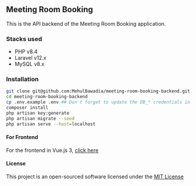 ## Meeting Room Booking

This is the API backend of the Meeting Room Booking application.

### Stacks used

-   PHP v8.4
-   Laravel v12.x
-   MySQL v8.x

### Installation

```bash
git clone git@github.com:MehulBawadia/meeting-room-booking-backend.git
cd meeting-room-booking-backend
cp .env.example .env ## Don't forget to update the DB_* credentials in the .env file
composer install
php artisan key:generate
php artisan migrate --seed
php artisan serve --host=localhost
```

#### For Frontend

For the frontend in Vue.js 3, [click here](https://github.com/MehulBawadia/meeting-room-booking-frontend)

#### License

This project is an open-sourced software licensed under the [MIT License](https://opensource.org/license/mit)

